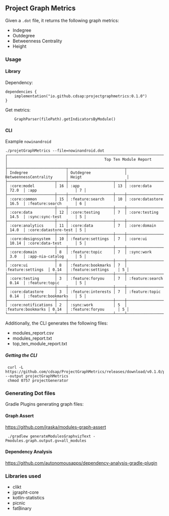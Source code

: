 ## Project Graph Metrics
Given a `.dot` file, it returns the following graph metrics:
* Indegree
* Outdegree
* Betweenness Centrality
* Height

### Usage

#### Library
Dependency:
```
dependencies {
    implementation("io.github.cdsap:projectgraphmetrics:0.1.0")
}
```
Get metrics:
```
    GraphParser(filePath).getIndicatorsByModule()
```
#### CLI
Example `nowinandroid`
```
./projetGraphMetrics --file=nowinandroid.dot
┌────────────────────────────────────────────────────────────────────────────────────────────────────────────┐
│                                           Top Ten Module Report                                            │
├──────────────────────────┬─────────────────────────┬────────────────────────────┬──────────────────────────┤
│ Indegree                 │ Outdegree               │ BetweennessCentrality      │ Heigt                    │
├─────────────────────┬────┼────────────────────┬────┼────────────────────┬───────┼──────────────────────┬───┤
│ :core:model         │ 16 │ :app               │ 13 │ :core:data         │ 72.0  │ :app                 │ 7 │
├─────────────────────┼────┼────────────────────┼────┼────────────────────┼───────┼──────────────────────┼───┤
│ :core:common        │ 15 │ :feature:search    │ 10 │ :core:datastore    │ 16.5  │ :feature:search      │ 6 │
├─────────────────────┼────┼────────────────────┼────┼────────────────────┼───────┼──────────────────────┼───┤
│ :core:data          │ 12 │ :core:testing      │ 7  │ :core:testing      │ 14.5  │ :sync:sync-test      │ 5 │
├─────────────────────┼────┼────────────────────┼────┼────────────────────┼───────┼──────────────────────┼───┤
│ :core:analytics     │ 11 │ :core:data         │ 7  │ :core:domain       │ 14.0  │ :core:datastore-test │ 5 │
├─────────────────────┼────┼────────────────────┼────┼────────────────────┼───────┼──────────────────────┼───┤
│ :core:designsystem  │ 10 │ :feature:settings  │ 7  │ :core:ui           │ 10.14 │ :core:data-test      │ 5 │
├─────────────────────┼────┼────────────────────┼────┼────────────────────┼───────┼──────────────────────┼───┤
│ :core:domain        │ 8  │ :feature:topic     │ 7  │ :sync:work         │ 3.0   │ :app-nia-catalog     │ 5 │
├─────────────────────┼────┼────────────────────┼────┼────────────────────┼───────┼──────────────────────┼───┤
│ :core:ui            │ 8  │ :feature:bookmarks │ 7  │ :feature:settings  │ 0.14  │ :feature:settings    │ 5 │
├─────────────────────┼────┼────────────────────┼────┼────────────────────┼───────┼──────────────────────┼───┤
│ :core:testing       │ 3  │ :feature:foryou    │ 7  │ :feature:search    │ 0.14  │ :feature:topic       │ 5 │
├─────────────────────┼────┼────────────────────┼────┼────────────────────┼───────┼──────────────────────┼───┤
│ :core:datastore     │ 3  │ :feature:interests │ 7  │ :feature:topic     │ 0.14  │ :feature:bookmarks   │ 5 │
├─────────────────────┼────┼────────────────────┼────┼────────────────────┼───────┼──────────────────────┼───┤
│ :core:notifications │ 2  │ :sync:work         │ 5  │ :feature:bookmarks │ 0.14  │ :feature:foryou      │ 5 │
└─────────────────────┴────┴────────────────────┴────┴────────────────────┴───────┴──────────────────────┴───┘

```
Additionally, the CLI generates the following files:
* modules_report.csv
* modules_report.txt
* top_ten_module_report.txt
##### Getting the CLI
```
 curl -L https://github.com/cdsap/ProjectGraphMetrics/releases/download/v0.1.0/projectGraphMetrics --output projectGraphMetrics
 chmod 0757 projectGenerator

```

### Generating Dot files
Gradle Plugins generating graph files:
#### Graph Assert
https://github.com/jraska/modules-graph-assert
```
 ./gradlew generateModulesGraphvizText -Pmodules.graph.output.gv=all_modules
```

#### Dependency Analysis
https://github.com/autonomousapps/dependency-analysis-gradle-plugin

### Libraries used
* clikt
* jgrapht-core
* kotlin-statistics
* picnic
* fatBinary

